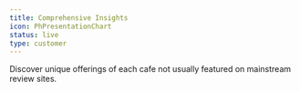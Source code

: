 ```yaml
---
title: Comprehensive Insights
icon: PhPresentationChart
status: live
type: customer
---
```


Discover unique offerings of each cafe not usually featured on mainstream review sites.